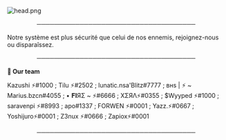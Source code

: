 ![head.png](https://i.imgur.com/5e02Adt.png)

<p align="center">
─────────────────────────────────────
</p>

Notre système est plus sécurité que celui de nos ennemis, rejoignez-nous ou disparaîssez.

<p align="center">
─────────────────────────────────────
</p
  
**🤖 Our team**

Kazushi ⚡#1000 ; Tilu ⚡#2502 ; lunatic.nsa'Blitz#7777 ; внѕ | ⚡ ~ Marius.bzcn#4055 ; • 𝐅𝐈ЯΣ ~ ⚡#6666 ; XΣЯΛ⚡#0355 ; $Wyyped ⚡#1000 ; saravenpi ⚡#8993 ; apo#1337 ; FORWEN ⚡#0001 ; Yazz.⚡#0667 ; Yoshijuro⚡#0001 ; Z3nux ⚡#0666 ; Zapiox⚡#0001
  
<p align="center">
─────────────────────────────────────
</p

